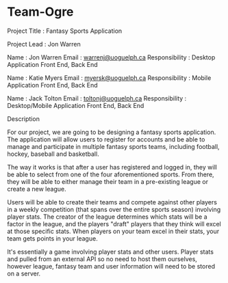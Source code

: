 # Team-Ogre

Project Title : Fantasy Sports Application

Project Lead : Jon Warren

Name : Jon Warren
Email : warrenj@uoguelph.ca 
Responsibility : Desktop Application Front End, Back End

Name : Katie Myers
Email : myersk@uoguelph.ca
Responsibility : Mobile Application Front End, Back End

Name : Jack Tolton
Email : toltonj@uoguelph.ca
Responsibility : Desktop/Mobile Application Front End, Back End


Description

For our project, we are going to be designing a fantasy sports application. The application will allow users to register for accounts and be able to manage and participate in multiple fantasy sports teams, including football, hockey, baseball and basketball.

The way it works is that after a user has registered and logged in, they will be able to select from one of the four aforementioned sports. From there, they will be able to either manage their team in a pre-existing league or create a new league.

Users will be able to create their teams and compete against other players in a weekly competition (that spans over the entire sports season) involving player stats. The creator of the league determines which stats will be a factor in the league, and the players "draft" players that they think will excel at those specific stats. When players on your team excel in their stats, your team gets points in your league.

It's essentially a game involving player stats and other users. Player stats and pulled from an external API so no need to host them ourselves, however league, fantasy team and user information will need to be stored on a server.
